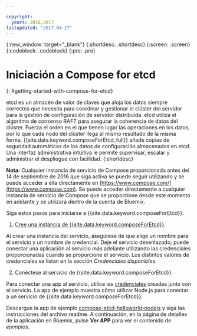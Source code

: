 ```yaml
---

copyright:
  years: 2016,2017
lastupdated: "2017-04-27"
---
```


{:new_window: target="_blank"}
{:shortdesc: .shortdesc}
{:screen: .screen}
{:codeblock: .codeblock}
{:pre: .pre}

# Iniciación a Compose for etcd
{: #getting-started-with-compose-for-etcd}

etcd es un almacén de valor de claves que aloja los datos siempre correctos que necesita para coordinar y gestionar el clúster del servidor para la gestión de configuración de servidor distribuida. etcd utiliza el algoritmo de consenso RAFT para asegurar la coherencia de datos del clúster. Fuerza el orden en el que tienen lugar las operaciones en los datos, por lo que cada nodo del clúster llega al mismo resultado de la misma forma. {{site.data.keyword.composeForEtcd_full}} añade copias de seguridad automáticas de los datos de configuración almacenados en etcd. Una interfaz administrativa intuitiva le permite supervisar, escalar y administrar el despliegue con facilidad.
{:shortdesc}

**Nota:** Cualquier instancia de servicio de Compose proporcionada antes del 14 de septiembre de 2016 que siga activa se puede seguir utilizando y se puede acceder a ella directamente en [https://www.compose.com/](https://www.compose.com). Se puede acceder directamente a cualquier instancia de servicio de Compose que se proporcione desde este momento en adelante y se utilizará dentro de la cuenta de Bluemix.

Siga estos pasos para iniciarse a {{site.data.keyword.composeForEtcd}}.

1. [Cree una instancia de {{site.data.keyword.composeForEtcd}}](https://console.ng.bluemix.net/catalog/services/compose-for-etcd/).

  Al crear una instancia del servicio, asegúrese de que elige un nombre para el servicio y un nombre de credencial. Deje el servicio desenlazado; puede conectar una aplicación al servicio más adelante utilizando las credenciales proporcionadas cuando se proporcione el servicio. Los distintos valores de credenciales se listan en la sección *Credenciales disponibles*.

2. Conéctese al servicio de {{site.data.keyword.composeForEtcd}}.

Para conectar una app al servicio, utilice las [credenciales](./credentials.html) creadas junto con el servicio. La app de ejemplo muestra cómo utilizar Node.js para conectar a un servicio de {{site.data.keyword.composeForEtcd}}.

Descargue la app de ejemplo [compose-etcd-helloworld-nodejs](https://github.com/IBM-Bluemix/compose-etcd-helloworld-nodejs) y siga las instrucciones del archivo readme. A continuación, en la página de detalles de la aplicación en Bluemix, pulse **Ver APP** para ver el contenido de *ejemplos*.
